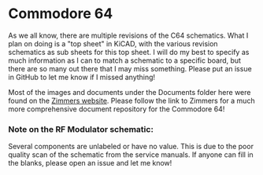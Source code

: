 # Commodore 64

As we all know, there are multiple revisions of the C64 schematics.  What I plan on doing is a "top sheet" in KiCAD, with the various revision schematics as sub sheets for this top sheet.  I will do my best to specify as much information as I can to match a schematic to a specific board, but there are so many out there that I may miss something.  Please put an issue in GitHub to let me know if I missed anything!

Most of the images and documents under the Documents folder here were found on the [Zimmers website](http://www.zimmers.net/).   Please follow the link to Zimmers for a much more comprehensive document repository for the Commodore 64!

### Note on the RF Modulator schematic:

Several components are unlabeled or have no value.  This is due to the poor quality scan of the schematic from the service manuals.  If anyone can fill in  the blanks, please open an issue and let me know!
